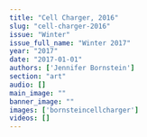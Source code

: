 ```yaml
---
title: "Cell Charger, 2016"
slug: "cell-charger-2016"
issue: "Winter"
issue_full_name: "Winter 2017"
year: "2017"
date: "2017-01-01"
authors: ['Jennifer Bornstein']
section: "art"
audio: []
main_image: ""
banner_image: ""
images: ['bornsteincellcharger']
videos: []
---
```

